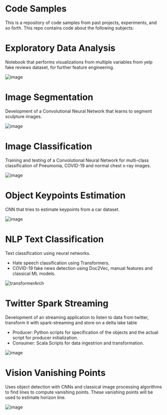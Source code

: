# Code Samples
This is a repository of code samples from past projects, experiments, and so forth.
This repo contains code about the following subjects:

# Exploratory Data Analysis

Notebook that performs visualizations from multiple variables from yelp fake reviews dataset, for further feature engineering.

![image](https://user-images.githubusercontent.com/41920808/133944805-1a3856d8-4d35-4afb-a52a-2d9e2efcf964.png)

    
# Image Segmentation

Development of a Convolutional Neural Network that learns to segment sculpture images.

![image](https://user-images.githubusercontent.com/41920808/133944877-1d862163-5ee7-4b31-8f3d-99248b6ea657.png)


# Image Classification

Training and testing of a Convolutional Neural Network for multi-class classification of Pneumonia, COVID-19 and normal chest x-ray images.

![image](https://user-images.githubusercontent.com/41920808/133945400-9f1b967b-473a-43b5-ba04-c68456e0cc02.png)


# Object Keypoints Estimation

CNN that tries to estimate keypoints from a car dataset.

![image](https://user-images.githubusercontent.com/41920808/133945086-30c9233a-72b2-4ad7-be9b-f2e2e2503904.png)

# NLP Text Classification

Text classification using neural networks.

- Hate speech classification using Transformers.
- COVID-19 fake news detection using Doc2Vec, manual features and classical ML models.

![transformerArch](https://user-images.githubusercontent.com/41920808/133945321-3f50ec56-3937-41a2-9fa0-347c69d8a017.png)


# Twitter Spark Streaming

Development of an streaming application to listen to data from twitter, transform it with spark-streaming and store on a delta lake table
- Producer: Python scripts for specification of the objects and the actual script for producer initialization.
- Consumer: Scala Scripts for data ingestrion and transformation.

![image](https://user-images.githubusercontent.com/41920808/133945447-f662f06d-b6da-47ef-b490-e65ad5816f1d.png)


# Vision Vanishing Points

Uses object detection with CNNs and classical image processing algorithms to find lines to compute vanishing points. These vanishing points will be used to estimate horizon line.

![image](https://user-images.githubusercontent.com/41920808/133945440-cb3a8d68-6569-45ef-838c-c476e61f98ce.png)

